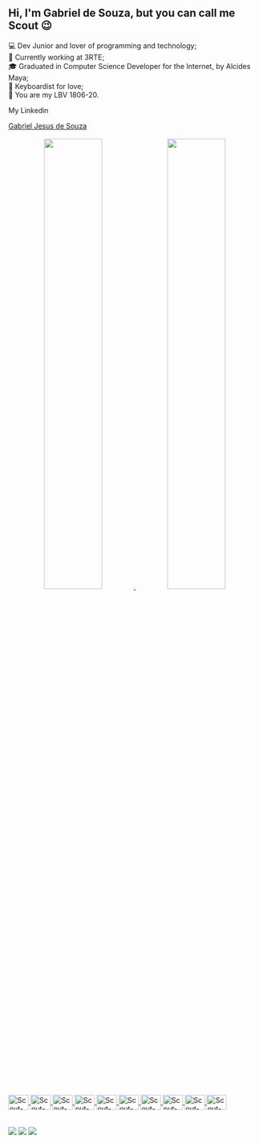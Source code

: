 ## Hi, I'm Gabriel de Souza, but you can call me Scout 😉

💻 Dev Junior and lover of programming and technology; <br />
👔 Currently working at 3RTE; <br />
🎓 Graduated in Computer Science Developer for the Internet, by Alcides Maya; <br />
🎹 Keyboardist for love; <br />
🌟 You are my LBV 1806-20. <br />

My Linkedin
<div>
  <class="badge-base LI-profile-badge" data-locale="pt_BR" data-size="medium" data-theme="dark" data-type="VERTICAL" data-vanity="gabrieljdesouza" data-version="v1"><a    class="badge-base__link LI-simple-link" href="https://br.linkedin.com/in/gabrieljdesouza?trk=profile-badge">Gabriel Jesus de Souza</a>
  </div>

<br />
<div align="center">
  <a href="https://github.com/ScoutDevBR">
   <img width="48%" src="https://github-readme-stats.vercel.app/api?username=ScoutDevBR&show_icons=true&theme=dark&include_all_commits=true&count_private=true"/>
   <img width="48%" src="https://github-readme-stats.vercel.app/api/top-langs/?username=ScoutDevBR&layout=compact&langs_count=7&theme=dark"/>
</div>
<br />
<div
  style="display: inline_block"><br>
  <img align="center" alt="Scout-Arduino" height="30" width="40" src="https://cdn.jsdelivr.net/gh/devicons/devicon/icons/arduino/arduino-original-wordmark.svg">
  <img align="center" alt="Scout-C" height="30" width="40" src="https://cdn.jsdelivr.net/gh/devicons/devicon/icons/c/c-original.svg">
  <img align="center" alt="Scout-C++" height="30" width="40" src="https://cdn.jsdelivr.net/gh/devicons/devicon/icons/cplusplus/cplusplus-original.svg">
  <img align="center" alt="Scout-C#" height="30" width="40" src="https://cdn.jsdelivr.net/gh/devicons/devicon/icons/csharp/csharp-original.svg">
  <img align="center" alt="Scout-Debian" height="30" width="40" src="https://cdn.jsdelivr.net/gh/devicons/devicon/icons/debian/debian-original.svg">
  <img align="center" alt="Scout-MySQL" height="30" width="40" src="https://cdn.jsdelivr.net/gh/devicons/devicon/icons/mysql/mysql-original.svg">
  <img align="center" alt="Scout-Linux" height="30" width="40" src="https://cdn.jsdelivr.net/gh/devicons/devicon/icons/linux/linux-original.svg">
  <img align="center" alt="Scout-Python" height="30" width="40" src="https://cdn.jsdelivr.net/gh/devicons/devicon/icons/python/python-original.svg">
  <img align="center" alt="Scout-Photoshop" height="30" width="40" src="https://cdn.jsdelivr.net/gh/devicons/devicon/icons/photoshop/photoshop-plain.svg">
  <img align="center" alt="Scout-Premiere" height="30" width="40" src="https://cdn.jsdelivr.net/gh/devicons/devicon/icons/premierepro/premierepro-plain.svg" />
</div>
 <br />
  <br />
<div> 
  <a href="https://www.youtube.com/channel/UCU18MN8SVdc0hpffAEOLRuQ" target="_blank"><img src="https://img.shields.io/badge/YouTube-FF0000?style=for-the-badge&logo=youtube&logoColor=white" target="_blank"></a>
  <a href="https://instagram.com/bieldesouza__" target="_blank"><img src="https://img.shields.io/badge/-Instagram-%23E4405F?style=for-the-badge&logo=instagram&logoColor=white" target="_blank"></a> 
  <a href = "gabrieljedsouza@gmail.com"><img src="https://img.shields.io/badge/-Gmail-%23333?style=for-the-badge&logo=gmail&logoColor=white" target="_blank"></a>
</div>
